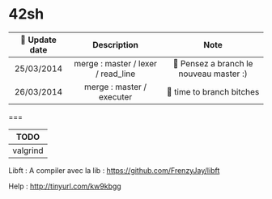 42sh
====



| :date: Update date | Description | Note |
|:-----------:|:-----------------------:|:-----------------------------:|
| 25/03/2014 | merge : master / lexer / read_line | :twisted_rightwards_arrows: Pensez a branch le nouveau master :) |
| 26/03/2014 | merge : master / executer | :twisted_rightwards_arrows: time to branch bitches |
===

| TODO |
|:----:|
| valgrind |


Libft :
	 A compiler avec la lib : https://github.com/FrenzyJay/libft

Help :
	 http://tinyurl.com/kw9kbgg

